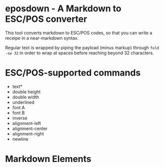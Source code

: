 # eposdown - A Markdown to ESC/POS converter

This tool converts markdown to ESC/POS codes, so that you can write a receipe in a near-markdown syntax.

Regular text is wrapped by piping the payload (minus markup) through `fold -sw 32` in order to wrap at spaces before reaching beyond 32 characters.

# ESC/POS-supported commands

  * text*
  * double height
  * double width
  * underlined
  * font A
  * font B
  * inverse
  * alignment-left
  * alignment-center
  * alignment-right
  * newline

# Markdown Elements


